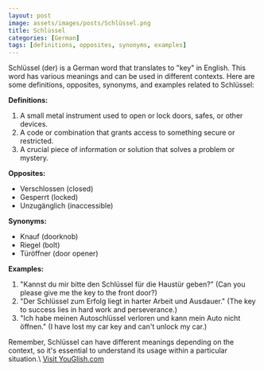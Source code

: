 ```yaml
---
layout: post
image: assets/images/posts/Schlüssel.png
title: Schlüssel
categories: [German]
tags: [definitions, opposites, synonyms, examples]
---
```


Schlüssel (der) is a German word that translates to "key" in English. This word has various meanings and can be used in different contexts. Here are some definitions, opposites, synonyms, and examples related to Schlüssel:

**Definitions:**
1. A small metal instrument used to open or lock doors, safes, or other devices.
2. A code or combination that grants access to something secure or restricted.
3. A crucial piece of information or solution that solves a problem or mystery.

**Opposites:**
- Verschlossen (closed)
- Gesperrt (locked)
- Unzugänglich (inaccessible)

**Synonyms:**
- Knauf (doorknob)
- Riegel (bolt)
- Türöffner (door opener)

**Examples:**
1. "Kannst du mir bitte den Schlüssel für die Haustür geben?" (Can you please give me the key to the front door?)
2. "Der Schlüssel zum Erfolg liegt in harter Arbeit und Ausdauer." (The key to success lies in hard work and perseverance.)
3. "Ich habe meinen Autoschlüssel verloren und kann mein Auto nicht öffnen." (I have lost my car key and can't unlock my car.)

Remember, Schlüssel can have different meanings depending on the context, so it's essential to understand its usage within a particular situation.\ <a id="yg-widget-0" class="youglish-widget" data-query="Schlüssel" data-lang="german" data-components="8412" data-auto-start="0" data-bkg-color="theme_light" data-title="How%20to%20pronounce%20Schlüssel%20in%20German"  rel="nofollow" href="https://youglish.com">Visit YouGlish.com</a><script async src="https://youglish.com/public/emb/widget.js" charset="utf-8"></script>